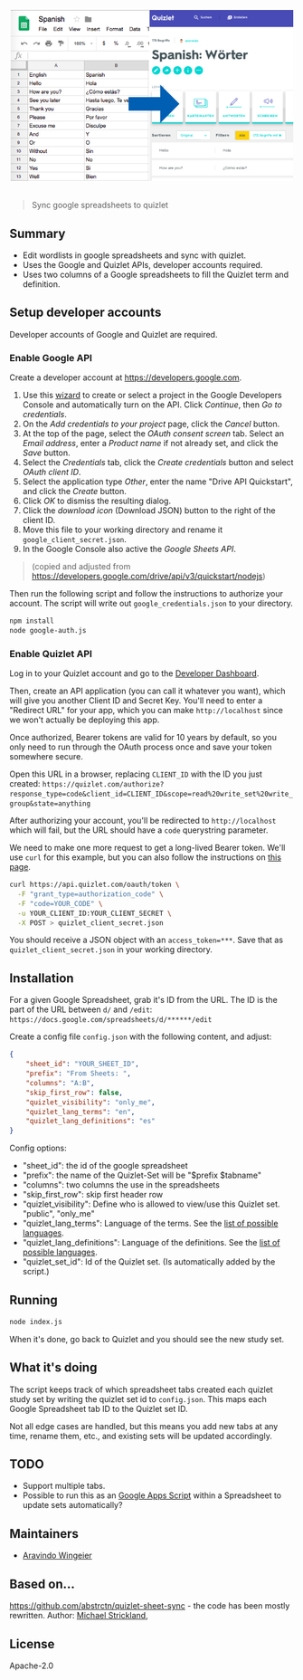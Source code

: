 <p align="center">
	<img src="media/sync.png" width="500">
	<br>
	<br>
</p>

> Sync google spreadsheets to quizlet

## Summary

- Edit wordlists in google spreadsheets and sync with quizlet.
- Uses the Google and Quizlet APIs, developer accounts required. 
- Uses two columns of a Google spreadsheets to fill the Quizlet term and definition.
 

## Setup developer accounts

Developer accounts of Google and Quizlet are required.   

### Enable Google API

Create a developer account at https://developers.google.com. 

1. Use this [wizard](https://console.developers.google.com/start/api?id=drive) to create or select a project in the Google Developers Console and automatically turn on the API. Click *Continue*, then *Go to credentials*.
1. On the *Add credentials to your project* page, click the *Cancel* button.
1. At the top of the page, select the *OAuth consent screen* tab. Select an *Email address*, enter a *Product name* if not already set, and click the *Save* button.
1. Select the *Credentials* tab, click the *Create credentials* button and select *OAuth client ID*.
1. Select the application type *Other*, enter the name "Drive API Quickstart", and click the *Create* button.
1. Click *OK* to dismiss the resulting dialog.
1. Click the *download icon* (Download JSON) button to the right of the client ID.
1. Move this file to your working directory and rename it `google_client_secret.json`.
1. In the Google Console also active the *Google Sheets API*. 

> (copied and adjusted from https://developers.google.com/drive/api/v3/quickstart/nodejs)

Then run the following script and follow the instructions to authorize your account. The script will write out `google_credentials.json` to your directory.

```bash
npm install
node google-auth.js
```

### Enable Quizlet API

Log in to your Quizlet account and go to the [Developer Dashboard](https://quizlet.com/api-dashboard).

Then, create an API application (you can call it whatever you want), which will give you another Client ID and Secret Key. You'll need to enter a "Redirect URL" for your app, which you can make `http://localhost` since we won't actually be deploying this app.

Once authorized, Bearer tokens are valid for 10 years by default, so you only need to run through the OAuth process once and save your token somewhere secure.

Open this URL in a browser, replacing `CLIENT_ID` with the ID you just created: `https://quizlet.com/authorize?response_type=code&client_id=CLIENT_ID&scope=read%20write_set%20write_group&state=anything`

After authorizing your account, you'll be redirected to `http://localhost` which will fail, but the URL should have a `code` querystring parameter. 

We need to make one more request to get a long-lived Bearer token. We'll use `curl` for this example, but you can also follow the instructions on [this page](https://quizlet.com/api/2.0/docs/authorization-code-flow).

```bash
curl https://api.quizlet.com/oauth/token \
  -F "grant_type=authorization_code" \
  -F "code=YOUR_CODE" \
  -u YOUR_CLIENT_ID:YOUR_CLIENT_SECRET \
  -X POST > quizlet_client_secret.json
```

You should receive a JSON object with an `access_token=***`. Save that as `quizlet_client_secret.json` in your working directory. 

## Installation

For a given Google Spreadsheet, grab it's ID from the URL. The ID is the part of the URL between `d/` and `/edit`: `https://docs.google.com/spreadsheets/d/******/edit`

Create a config file `config.json` with the following content, and adjust: 

```json
{
    "sheet_id": "YOUR_SHEET_ID",
    "prefix": "From Sheets: ",
    "columns": "A:B",
    "skip_first_row": false,
    "quizlet_visibility": "only_me",
    "quizlet_lang_terms": "en",
    "quizlet_lang_definitions": "es"
}
```

Config options: 
 * "sheet_id": the id of the google spreadsheet
 * "prefix": the name of the Quizlet-Set will be "$prefix $tabname"
 * "columns": two columns the use in the spreadsheets
 * "skip_first_row": skip first header row
 * "quizlet_visibility": Define who is allowed to view/use this Quizlet set. "public", "only_me"
 * "quizlet_lang_terms": Language of the terms. See the [list of possible languages](https://quizlet.com/api/2.0/docs/languages).
 * "quizlet_lang_definitions": Language of the definitions. See the [list of possible languages](https://quizlet.com/api/2.0/docs/languages).
 * "quizlet_set_id": Id of the Quizlet set. (Is automatically added by the script.) 

## Running

```bash
node index.js
```

When it's done, go back to Quizlet and you should see the new study set.


## What it's doing

The script keeps track of which spreadsheet tabs created each quizlet study set by writing the quizlet set id to `config.json`. This maps each Google Spreadsheet tab ID to the Quizlet set ID.

Not all edge cases are handled, but this means you add new tabs at any time, rename them, etc., and existing sets will be updated accordingly.

## TODO
* Support multiple tabs.
* Possible to run this as an [Google Apps Script](https://developers.google.com/apps-script/) within a Spreadsheet to update sets automatically?
 

## Maintainers
- [Aravindo Wingeier](https://github.com/synox)

## Based on...
https://github.com/abstrctn/quizlet-sheet-sync - the code has been mostly rewritten. Author: [Michael Strickland](https://twitter.com/moriogawa), 


## License
Apache-2.0